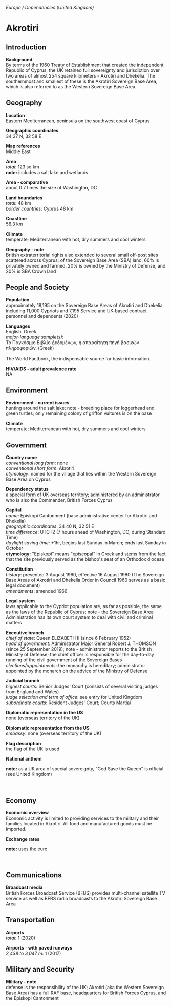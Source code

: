 _Europe / Dependencies (United Kingdom)_

# Akrotiri

## Introduction

**Background**<br>
By terms of the 1960 Treaty of Establishment that created the independent Republic of Cyprus, the UK retained full sovereignty and jurisdiction over two areas of almost 254 square kilometers - Akrotiri and Dhekelia. The southernmost and smallest of these is the Akrotiri Sovereign Base Area, which is also referred to as the Western Sovereign Base Area.<br>

## Geography

**Location**<br>
Eastern Mediterranean, peninsula on the southwest coast of Cyprus<br>

**Geographic coordinates**<br>
34 37 N, 32 58 E<br>

**Map references**<br>
Middle East<br>

**Area**<br>
_total_: 123 sq km<br>
<strong>note:</strong> includes a salt lake and wetlands<br>

**Area - comparative**<br>
about 0.7 times the size of Washington, DC<br>

**Land boundaries**<br>
_total_: 48 km<br>
_border countries_: Cyprus 48 km<br>

**Coastline**<br>
56.3 km<br>

**Climate**<br>
temperate; Mediterranean with hot, dry summers and cool winters<br>

**Geography - note**<br>
British extraterritorial rights also extended to several small off-post sites scattered across Cyprus; of the Sovereign Base Area (SBA) land, 60% is privately owned and farmed, 20% is owned by the Ministry of Defense, and 20% is SBA Crown land<br>

## People and Society

**Population**<br>
approximately 18,195 on the Sovereign Base Areas of Akrotiri and Dhekelia including 11,000 Cypriots and 7,195 Service and UK-based contract personnel and dependents (2020)<br>

**Languages**<br>
English, Greek<br>
_major-language sample(s)_: <br>Το Παγκόσμιο Βιβλίο Δεδομένων, η απαραίτητη πηγή βασικών πληροφοριών. (Greek)<br><br>The World Factbook, the indispensable source for basic information.<br>

**HIV/AIDS - adult prevalence rate**<br>
NA<br>

## Environment

**Environment - current issues**<br>
hunting around the salt lake; note - breeding place for loggerhead and green turtles; only remaining colony of griffon vultures is on the base<br>

**Climate**<br>
temperate; Mediterranean with hot, dry summers and cool winters<br>

## Government

**Country name**<br>
_conventional long form_: none<br>
_conventional short form_: Akrotiri<br>
_etymology_: named for the village that lies within the Western Sovereign Base Area on Cyprus<br>

**Dependency status**<br>
a special form of UK overseas territory; administered by an administrator who is also the Commander, British Forces Cyprus<br>

**Capital**<br>
_name_: Episkopi Cantonment (base administrative center for Akrotiri and Dhekelia)<br>
_geographic coordinates_: 34 40 N, 32 51 E<br>
_time difference_: UTC+2 (7 hours ahead of Washington, DC, during Standard Time)<br>
_daylight saving time_: +1hr, begins last Sunday in March; ends last Sunday in October<br>
<strong>etymology:</strong> "Episkopi" means "episcopal" in Greek and stems from the fact that the site previously served as the bishop's seat of an Orthodox diocese<br>

**Constitution**<br>
_history_: presented 3 August 1960, effective 16 August 1960 (The Sovereign Base Areas of Akrotiri and Dhekelia Order in Council 1960 serves as a basic legal document)<br>
_amendments_: amended 1966<br>

**Legal system**<br>
laws applicable to the Cypriot population are, as far as possible, the same as the laws of the Republic of Cyprus; note - the Sovereign Base Area Administration has its own court system to deal with civil and criminal matters<br>

**Executive branch**<br>
_chief of state_: Queen ELIZABETH II (since 6 February 1952)<br>
_head of government_: Administrator Major General Robert J. THOMSON (since 25 September 2019); note - administrator reports to the British Ministry of Defense; the chief officer is responsible for the day-to-day running of the civil government of the Sovereign Bases<br>
_elections/appointments_: the monarchy is hereditary; administrator appointed by the monarch on the advice of the Ministry of Defense<br>

**Judicial branch**<br>
_highest courts_: Senior Judges' Court (consists of several visiting judges from England and Wales)<br>
_judge selection and term of office_: see entry for United Kingdom<br>
_subordinate courts_: Resident Judges' Court; Courts Martial<br>

**Diplomatic representation in the US**<br>
none (overseas territory of the UK)<br>

**Diplomatic representation from the US**<br>
_embassy_: none (overseas territory of the UK)<br>

**Flag description**<br>
the flag of the UK is used<br>

**National anthem**<br>
<p><strong>note:</strong> as a UK area of special sovereignty, "God Save the Queen" is official (see United Kingdom)</p><br>

## Economy

**Economic overview**<br>
Economic activity is limited to providing services to the military and their families located in Akrotiri. All food and manufactured goods must be imported.<br>

**Exchange rates**<br>
<p><strong>note:</strong> uses the euro</p><br>

## Communications

**Broadcast media**<br>
British Forces Broadcast Service (BFBS) provides multi-channel satellite TV service as well as BFBS radio broadcasts to the Akrotiri Sovereign Base Area<br>

## Transportation

**Airports**<br>
_total_: 1 (2020)<br>

**Airports - with paved runways**<br>
_2,438 to 3,047 m_: 1 (2017)<br>

## Military and Security

**Military - note**<br>
defense is the responsibility of the UK; Akrotiri (aka the Western Sovereign Base Area) has a full RAF base, headquarters for British Forces Cyprus, and the Episkopi Cantonment<br>

